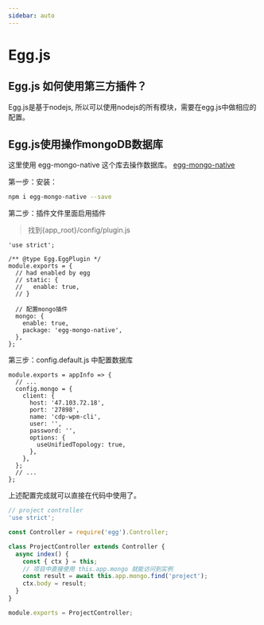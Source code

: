 ```yaml
---
sidebar: auto
---
```


# Egg.js


## Egg.js 如何使用第三方插件？

Egg.js是基于nodejs, 所以可以使用nodejs的所有模块，需要在egg.js中做相应的配置。

## Egg.js使用操作mongoDB数据库
这里使用 egg-mongo-native 这个库去操作数据库。
[egg-mongo-native](https://github.com/brickyang/egg-mongo-native/blob/master/README.zh_CN.md)

第一步：安装：
```sh
npm i egg-mongo-native --save
```

第二步：插件文件里面启用插件

> 找到{app_root}/config/plugin.js

```js{11-13}
'use strict';

/** @type Egg.EggPlugin */
module.exports = {
  // had enabled by egg
  // static: {
  //   enable: true,
  // }

  // 配置mongo插件
  mongo: {
    enable: true,
    package: 'egg-mongo-native',
  },
};
```

第三步：config.default.js 中配置数据库
```js{3-14}
module.exports = appInfo => {
  // ...
  config.mongo = {
    client: {
      host: '47.103.72.18',
      port: '27898',
      name: 'cdp-wpm-cli',
      user: '',
      password: '',
      options: {
        useUnifiedTopology: true,
      },
    },
  };
  // ...
};
```
上述配置完成就可以直接在代码中使用了。

```js
// project controller
'use strict';

const Controller = require('egg').Controller;

class ProjectController extends Controller {
  async index() {
    const { ctx } = this;
    // 项目中直接使用 this.app.mongo 就能访问到实例
    const result = await this.app.mongo.find('project');
    ctx.body = result;
  }
}

module.exports = ProjectController;
```



